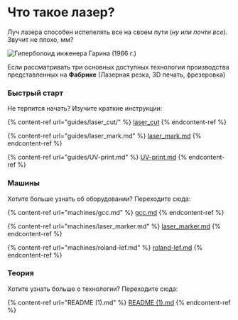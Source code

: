 # Что такое лазер?

Луч лазера способен испепелять все на своем пути (_ну или почти все_). Звучит не плохо, мм?

![Гиперболоид инженера Гарина (1966 г.)](.gitbook/assets/Laser\_general\_00.JPG)

&#x20; Если рассматривать три основных доступных технологии производства представленных на **Фабрике** (Лазерная резка, 3D печать, фрезеровка)&#x20;

### Быстрый старт

Не терпится начать? Изучите краткие инструкции:

{% content-ref url="guides/laser_cut/" %}
[laser\_cut](guides/laser\_cut/)
{% endcontent-ref %}

{% content-ref url="guides/laser_mark.md" %}
[laser\_mark.md](guides/laser\_mark.md)
{% endcontent-ref %}

{% content-ref url="guides/UV-print.md" %}
[UV-print.md](guides/UV-print.md)
{% endcontent-ref %}

### Машины

Хотите больше узнать об оборудовании? Переходите сюда:

{% content-ref url="machines/gcc.md" %}
[gcc.md](machines/gcc.md)
{% endcontent-ref %}

{% content-ref url="machines/laser_marker.md" %}
[laser\_marker.md](machines/laser\_marker.md)
{% endcontent-ref %}

{% content-ref url="machines/roland-lef.md" %}
[roland-lef.md](machines/roland-lef.md)
{% endcontent-ref %}

### Теория

Хотите узнать больше о технологии? Переходите сюда:

{% content-ref url="README (1).md" %}
[README (1).md](<README (1).md>)
{% endcontent-ref %}

